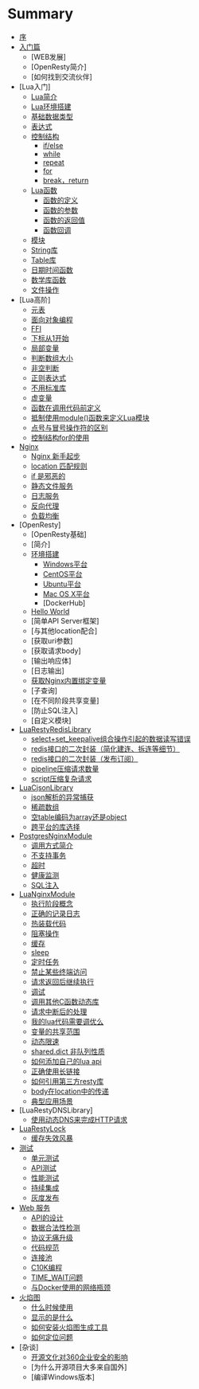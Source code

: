 # Summary

* [序](README.md)
* [入门篇](README.md)
    * [WEB发展]
    * [OpenResty简介]
    * [如何找到交流伙伴]
* [Lua入门]
    * [Lua简介](lua/brief.md)
    * [Lua环境搭建](lua/build_env.md)
    * [基础数据类型](lua/class.md)
    * [表达式](lua/operator.md)
    * [控制结构](lua/control_structrues.md)
        * [if/else](lua/if_else.md)
        * [while](lua/while.md)
        * [repeat](lua/repeat.md)
        * [for](lua/for.md)
        * [break，return](lua/break.md)
    * [Lua函数](lua/function_descrip.md)
        * [函数的定义](lua/function_define.md)
        * [函数的参数](lua/function_parameter.md)
        * [函数的返回值](lua/function_result.md)
        * [函数回调](lua/call_user_func_array.md)
    * [模块](lua/module.md)
    * [String库](lua/string_library.md)
    * [Table库](lua/table_library.md)
    * [日期时间函数](lua/time_date_function.md)
    * [数学库函数](lua/math_library.md)
    * [文件操作](lua/file.md)
* [Lua高阶]
    * [元表](lua/metatable.md)
    * [面向对象编程](lua/object_oriented.md)
    * [FFI](lua/FFI.md)
    * [下标从1开始](lua/subscript.md)
    * [局部变量](lua/local.md)
    * [判断数组大小](lua/array_size.md)
    * [非空判断](lua/not_nill.md)
    * [正则表达式](lua/re.md)
    * [不用标准库](lua/not_use_lib.md)
    * [虚变量](lua/dummy_var.md)
    * [函数在调用代码前定义](lua/function_before_use.md)
    * [抵制使用module()函数来定义Lua模块](lua/not_use_module.md)
    * [点号与冒号操作符的区别](lua/dot_diff.md)
    * [控制结构for的使用](lua/for.md)
* [Nginx](ngx/nginx.md)
    * [Nginx 新手起步](ngx/nginx_brief.md)
    * [location 匹配规则](ngx/nginx_local_pcre.md)
    * [if 是邪恶的](ngx/if_is_evil.md)
    * [静态文件服务](ngx/static_file.md)
    * [日志服务](ngx/nginx_log.md)
    * [反向代理](ngx/reverse_proxy.md)
    * [负载均衡](ngx/balancer.md)
* [OpenResty]
    * [OpenResty基础]
    * [简介]
    * [环境搭建](openresty/install.md)
        * [Windows平台](openresty/install_on_windows.md)
        * [CentOS平台](openresty/install_on_centos.md)
        * [Ubuntu平台](openresty/install_on_ubuntu.md)
        * [Mac OS X平台](openresty/install_osx.md)
        * [DockerHub]
    * [Hello World](openresty/helloworld.md)
    * [简单API Server框架]
    * [与其他location配合]
    * [获取uri参数]
    * [获取请求body]
    * [输出响应体]
    * [日志输出]
    * [获取Nginx内置绑定变量](openresty/inline_var.md)
    * [子查询]
    * [在不同阶段共享变量]
    * [防止SQL注入]
    * [自定义模块]
* [LuaRestyRedisLibrary](redis.md)
    * [select+set_keepalive组合操作引起的数据读写错误](redis/select-keeplive.md)
    * [redis接口的二次封装（简化建连、拆连等细节）](redis/out_package.md)
    * [redis接口的二次封装（发布订阅）](redis/pub_sub_package.md)
    * [pipeline压缩请求数量](redis/pipeline.md)
    * [script压缩复杂请求](redis/script.md)
* [LuaCjsonLibrary](json.md)
    * [json解析的异常捕获](json/parse_exception.md)
    * [稀疏数组](json/sparse_array.md)
    * [空table编码为array还是object](json/array_or_object.md)
    * [跨平台的库选择](json/cross_os.md)
* [PostgresNginxModule](postgres.md)
    * [调用方式简介](postgres/how_to_use.md)
    * [不支持事务](postgres/not_support_transaction.md)
    * [超时](postgres/timeout.md)
    * [健康监测](postgres/health_check.md)
    * [SQL注入](postgres/sql_inject.md)
* [LuaNginxModule](ngx_lua.md)
    * [执行阶段概念](ngx_lua/phase.md)
    * [正确的记录日志](ngx_lua/log.md)
    * [热装载代码](ngx_lua/hot_load.md)
    * [阻塞操作](ngx_lua/block_io.md)
    * [缓存](ngx_lua/cache.md)
    * [sleep](ngx_lua/sleep.md)
    * [定时任务](ngx_lua/timer.md)
    * [禁止某些终端访问](ngx_lua/allow_deny.md)
    * [请求返回后继续执行](ngx_lua/continue_after_eof.md)
    * [调试](ngx_lua/debug.md)
    * [调用其他C函数动态库](ngx_lua/ffi.md)
    * [请求中断后的处理](ngx_lua/on_abort.md)
    * [我的lua代码需要调优么](ngx_lua/lua_opt.md)
    * [变量的共享范围](ngx_lua/lua-variable-scope.md)
    * [动态限速](ngx_lua/lua-limit.md)
    * [shared.dict 非队列性质](ngx_lua/shared_get_keys.md)
    * [如何添加自己的lua api](ngx_lua/add_new_lua_api.md)
    * [正确使用长链接](ngx_lua/keepalive.md)
    * [如何引用第三方resty库](ngx_lua/how_use_third_lib.md)
    * [body在location中的传递](ngx_lua/capture.md)
    * [典型应用场景](ngx_lua/use_case.md)
* [LuaRestyDNSLibrary]
    * [使用动态DNS来完成HTTP请求](dns/use_dynamic_dns.md)
* [LuaRestyLock](lock.md)
    * [缓存失效风暴](lock/cache-miss-storm.md)
* [测试](test.md)
    * [单元测试](test/unittest.md)
    * [API测试](test/apitest.md)
    * [性能测试](test/performance_test.md)
    * [持续集成](test/ci.md)
    * [灰度发布](test/abtest.md)
* [Web 服务](web.md)
    * [API的设计](web/api.md)
    * [数据合法性检测](web/check_data_valid.md)
    * [协议无痛升级](web/switch_protocol.md)
    * [代码规范](web/code_style.md)
    * [连接池](web/conn_pool.md)
    * [C10K编程](web/c10k.md)
    * [TIME_WAIT问题](web/time_wait.md)
    * [与Docker使用的网络瓶颈](web/docker.md)
* [火焰图](flame_graph.md)
    * [什么时候使用](flame_graph/when.md)
    * [显示的是什么](flame_graph/what.md)
    * [如何安装火焰图生成工具](flame_graph/install.md)
    * [如何定位问题](flame_graph/how.md)
* [杂谈]
    * [开源文化对360企业安全的影响](others/about_qihoo_opensource.md)
    * [为什么开源项目大多来自国外]
    * [编译Windows版本]
